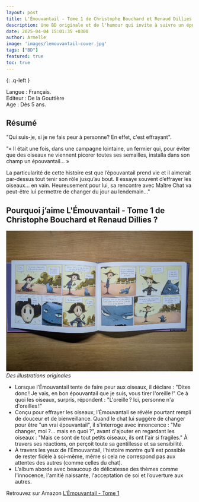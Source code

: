 ```yaml
---
layout: post
title: L'Émouvantail - Tome 1 de Christophe Bouchard et Renaud Dillies 
description: Une BD originale et de l'humour qui invite à suivre un épouvantail différent des autres, et qui montre l'importance de rester soi-même.
date: 2025-04-04 15:01:35 +0300
author: Armelle
image: 'images/lemouvantail-cover.jpg'
tags: ["BD"]
featured: true
toc: true
---
```


{: .q-left }

Langue : Français.             
Editeur : De la Gouttière   
Age : Dès 5 ans.

## Résumé

"Qui suis-je, si je ne fais peur à personne? En effet, c'est effrayant".

"« Il était une fois, dans une campagne lointaine, un fermier qui, pour éviter que des oiseaux ne viennent picorer toutes ses semailles, installa dans son champ un épouvantail… »

La particularité de cette histoire est que l’épouvantail prend vie et il aimerait par-dessus tout tenir son rôle jusqu’au bout. Il essaye souvent d’effrayer les oiseaux… en vain. Heureusement pour lui, sa rencontre avec Maître Chat va peut-être lui permettre de changer du jour au lendemain…"


## Pourquoi j’aime L'Émouvantail - Tome 1 de Christophe Bouchard et Renaud Dillies  ?

![Des illustrations originales](images/lemouvantail-int.jpg)
*Des illustrations originales*
- Lorsque l’Émouvantail tente de faire peur aux oiseaux, il déclare : "Dites donc ! Je vais, en bon épouvantail que je suis, vous tirer l'oreille !" Ce à quoi les oiseaux, surpris, répondent : "L'oreille ? Ici, personne n'a d'oreilles !" 
- Conçu pour effrayer les oiseaux, l’Émouvantail se révèle pourtant rempli de douceur et de bienveillance. Quand le chat lui suggère de changer pour être "un vrai épouvantail", il s'interroge avec innoncence : "Me changer, moi ?... mais en quoi ?", avant d'ajouter en regardant les oiseaux : "Mais ce sont de tout petits oiseaux, ils ont l'air si fragiles." À travers ses réactions, on perçoit toute sa gentillesse et sa sensibilité.
- À travers les yeux de l’Émouvantail, l'histoire montre qu’il est possible de rester fidèle à soi-même, même si cela ne correspond pas aux attentes des autres (comme celles du chat).
- L’album aborde avec beaucoup de délicatesse des thèmes comme l'innocence, l'amitié naissante, l'acceptation de soi et l’ouverture aux autres.

Retrouvez sur Amazon [L'Émouvantail - Tome 1](https://amzn.to/3RBa0jB)